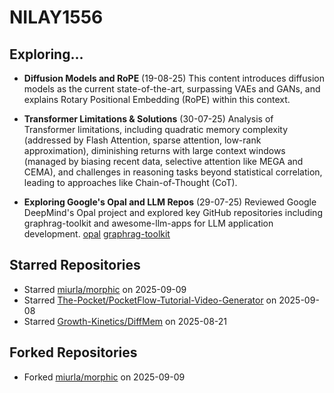 # NILAY1556

## Exploring...
- **Diffusion Models and RoPE** (19-08-25)
  This content introduces diffusion models as the current state-of-the-art, surpassing VAEs and GANs, and explains Rotary Positional Embedding (RoPE) within this context.

- **Transformer Limitations & Solutions** (30-07-25)
  Analysis of Transformer limitations, including quadratic memory complexity (addressed by Flash Attention, sparse attention, low-rank approximation), diminishing returns with large context windows (managed by biasing recent data, selective attention like MEGA and CEMA), and challenges in reasoning tasks beyond statistical correlation, leading to approaches like Chain-of-Thought (CoT).

- **Exploring Google's Opal and LLM Repos** (29-07-25)
  Reviewed Google DeepMind's Opal project and explored key GitHub repositories including graphrag-toolkit and awesome-llm-apps for LLM application development.
  [opal](https://opal.withgoogle.com/)
  [graphrag-toolkit](https://github.com/awslabs/graphrag-toolkit)

## Starred Repositories
- Starred [miurla/morphic](https://github.com/miurla/morphic) on 2025-09-09
- Starred [The-Pocket/PocketFlow-Tutorial-Video-Generator](https://github.com/The-Pocket/PocketFlow-Tutorial-Video-Generator) on 2025-09-08
- Starred [Growth-Kinetics/DiffMem](https://github.com/Growth-Kinetics/DiffMem) on 2025-08-21

## Forked Repositories
- Forked [miurla/morphic](https://github.com/NILAY1556/morphic) on 2025-09-09

